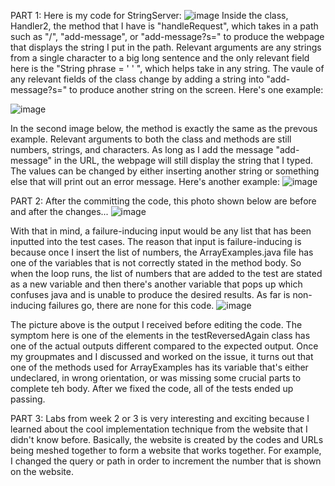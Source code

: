 PART 1:
Here is my code for StringServer:
![image](https://user-images.githubusercontent.com/122843554/235336281-593d9000-763d-49df-bdfe-819120e01660.png)
Inside the class, Handler2, the method that I have is "handleRequest", which takes in a path such as "/", "add-message", or "add-message?s=<string>" to produce the webpage that displays the string I put in the path. Relevant arguments are any strings from a single character to a big long sentence and the only relevant field here is the "String phrase = ' ' ", which helps take in any string. The vaule of any relevant fields of the class change by adding a string into "add-message?s=<string>" to produce another string on the screen. Here's one example: 

![image](https://github.com/DirectJava/cs15lLabReport2/assets/122843554/53a1459f-09f3-4a20-97c8-2e62fc2148fc)
  
  In the second image below, the method is exactly the same as the prevous example. Relevant arguments to both the class and methods are still numbers, strings, and characters. As long as I add the message "add-message" in the URL, the webpage will still display the string that I typed. The values can be changed by either inserting another string or something else that will print out an error message. Here's another example:
  ![image](https://user-images.githubusercontent.com/122843554/235337207-81baa448-8209-48a1-a1fe-6b9e506ae287.png)

PART 2: 
After the committing the code, this photo shown below are before and after the changes...
![image](https://user-images.githubusercontent.com/122843554/233913329-760ab345-b06c-40b2-b855-8a430a7a1bf3.png)

With that in mind, a failure-inducing input would be any list that has been inputted into the test cases. The reason that input is failure-inducing is because once I insert the list of numbers, the ArrayExamples.java file has one of the variables that is not correctly stated in the method body. So when the loop runs, the list of numbers that are added to the test are stated as a new variable and then there's another variable that pops up which confuses java and is unable to produce the desired results. As far is non-inducing failures go, there are none for this code.
![image](https://user-images.githubusercontent.com/122843554/233916032-e83eb766-b7b6-4f14-afd6-9f612f0c8498.png)

The picture above is the output I received before editing the code. The symptom here is one of the elements in the testReversedAgain class has one of the actual outputs different compared to the expected output. Once my groupmates and I discussed and worked on the issue, it turns out that one of the methods used for ArrayExamples has its variable that's either undeclared, in wrong orientation, or was missing some crucial parts to complete teh body. After we fixed the code, all of the tests ended up passing.

PART 3: Labs from week 2 or 3 is very interesting and exciting because I learned about the cool implementation technique from the website that I didn't know before. Basically, the website is created by the codes and URLs being meshed together to form a website that works together. For example, I changed the query or path in order to increment the number that is shown on the website. 
